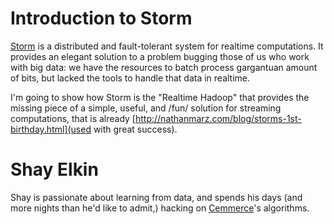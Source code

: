 Introduction to Storm
=====================
[Storm](https://github.com/nathanmarz/storm) is a distributed and fault-tolerant system for realtime computations.
It provides an elegant solution to a problem bugging those of us who work with big data: we have the resources to batch process gargantuan amount of bits, but lacked the tools to handle that data in realtime.

I'm going to show how Storm is the "Realtime Hadoop" that provides the missing piece of a simple, useful, and /fun/ solution for streaming computations, that is already [http://nathanmarz.com/blog/storms-1st-birthday.html](used with great success).

Shay Elkin
==========
Shay is passionate about learning from data, and spends his days (and more nights than he'd like to admit,) hacking on [Cemmerce](http://www.cemmerce.com)'s algorithms.

